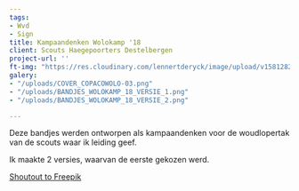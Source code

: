 ```yaml
---
tags:
- Wvd
- Sign
title: Kampaandenken Wolokamp '18
client: Scouts Haegepoorters Destelbergen
project-url: ''
ft-img: "https://res.cloudinary.com/lennertderyck/image/upload/v1581282846/BANDJES_WOLOKAMP_18-03_jnxua9.svg"
galery:
- "/uploads/COVER_COPACOWOLO-03.png"
- "/uploads/BANDJES_WOLOKAMP_18_VERSIE_1.png"
- "/uploads/BANDJES_WOLOKAMP_18_VERSIE_2.png"

---
```

Deze bandjes werden ontworpen als kampaandenken voor de woudlopertak van de scouts waar ik leiding geef.

Ik maakte 2 versies, waarvan de eerste gekozen werd.

[Shoutout to Freepik](http://www.freepik.com/)